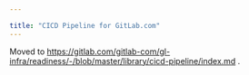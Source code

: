```yaml
---

title: "CICD Pipeline for GitLab.com"
---
```









Moved to <https://gitlab.com/gitlab-com/gl-infra/readiness/-/blob/master/library/cicd-pipeline/index.md> .
